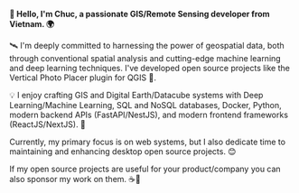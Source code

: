 **👋 Hello, I'm Chuc, a passionate GIS/Remote Sensing developer from Vietnam. 🌍**

🛰️ I'm deeply committed to harnessing the power of geospatial data, both through conventional spatial analysis and cutting-edge machine learning and deep learning techniques. I've developed open source projects like the Vertical Photo Placer plugin for QGIS 📸.

💡 I enjoy crafting GIS and Digital Earth/Datacube systems with Deep Learning/Machine Learning, SQL and NoSQL databases, Docker, Python, modern backend APIs (FastAPI/NestJS), and modern frontend frameworks (ReactJS/NextJS).  🚀

Currently, my primary focus is on web systems, but I also dedicate time to maintaining and enhancing desktop open source projects. 😊

If my open source projects are useful for your product/company you can also sponsor my work on them. ☕🌟
